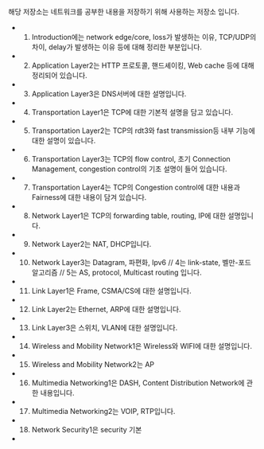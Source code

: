 해당 저장소는 네트워크를 공부한 내용을 저장하기 위해 사용하는 저장소 입니다.
- 1. Introduction에는 network edge/core, loss가 발생하는 이유, TCP/UDP의 차이, delay가 발생하는 이유 등에 대해 정리한 부분입니다.
- 2. Application Layer2는 HTTP 프로토콜, 핸드셰이킹, Web cache 등에 대해 정리되어 있습니다.
- 3. Application Layer3은 DNS서버에 대한 설명입니다.
- 4. Transportation Layer1은 TCP에 대한 기본적 설명을 담고 있습니다.
- 5. Transportation Layer2는 TCP의 rdt3와 fast transmission등 내부 기능에 대한 설명이 있습니다.
- 6. Transportation Layer3는 TCP의 flow control, 초기 Connection Management, congestion control의 기초 설명이 들어 있습니다.
- 7. Transportation Layer4는 TCP의 Congestion control에 대한 내용과 Fairness에 대한 내용이 담겨 있습니다.
- 8. Network Layer1은 TCP의 forwarding table, routing, IP에 대한 설명입니다.
- 9. Network Layer2는 NAT, DHCP입니다.
- 10. Network Layer3는 Datagram, 파편화, Ipv6 // 4는 link-state, 벨만-포드 알고리즘 // 5는 AS, protocol, Multicast routing 입니다.
- 11. Link Layer1은 Frame, CSMA/CS에 대한 설명입니다.
- 12. Link Layer2는 Ethernet, ARP에 대한 설명입니다.
- 13. Link Layer3은 스위치, VLAN에 대한 설명입니다.
- 14. Wireless and Mobility Network1은 Wireless와 WIFI에 대한 설명입니다.
- 15. Wireless and Mobility Network2는 AP
- 16. Multimedia Networking1은 DASH, Content Distribution Network에 관한 내용입니다.
- 17. Multimedia Networking2는 VOIP, RTP입니다.
- 18. Network Security1은 security 기본
- 